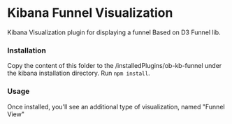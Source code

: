 # Kibana Funnel Visualization

Kibana Visualization plugin for displaying a funnel
Based on D3 Funnel lib.

### Installation
Copy the content of this folder to the /installedPlugins/ob-kb-funnel under the kibana installation directory.
Run `npm install`.

### Usage
Once installed, you'll see an additional type of visualization, named "Funnel View"
 
